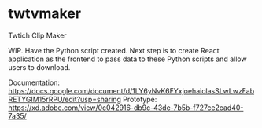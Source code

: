 # twtvmaker
Twtich Clip Maker

WIP. Have the Python script created. Next step is to create React application as the frontend to pass data to these Python scripts and allow users to download.

Documentation: https://docs.google.com/document/d/1LY6yNvK6FYxjoehaiolasSLwLwzFabRETYGIM15rRPU/edit?usp=sharing
Prototype: https://xd.adobe.com/view/0c042916-db9c-43de-7b5b-f727ce2cad40-7a35/
